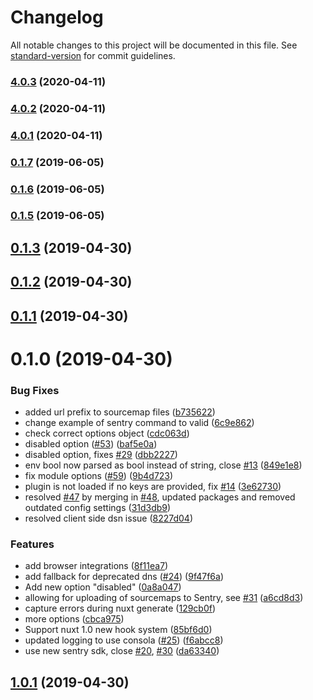 # Changelog

All notable changes to this project will be documented in this file. See [standard-version](https://github.com/conventional-changelog/standard-version) for commit guidelines.

### [4.0.3](https://github.com/bitsler/nuxt-sentry-spa/compare/v4.0.2...v4.0.3) (2020-04-11)

### [4.0.2](https://github.com/bitsler/nuxt-sentry-spa/compare/v4.0.1...v4.0.2) (2020-04-11)

### [4.0.1](https://github.com/bitsler/nuxt-sentry-spa/compare/v0.1.3...v4.0.1) (2020-04-11)

### [0.1.7](https://github.com/bitsler/nuxt-sentry-spa/compare/v0.1.6...v0.1.7) (2019-06-05)



### [0.1.6](https://github.com/bitsler/nuxt-sentry-spa/compare/v0.1.5...v0.1.6) (2019-06-05)



### [0.1.5](https://github.com/bitsler/nuxt-sentry-spa/compare/v0.1.3...v0.1.5) (2019-06-05)



## [0.1.3](https://github.com/bitsler/nuxt-sentry-spa/compare/v0.1.2...v0.1.3) (2019-04-30)



## [0.1.2](https://github.com/bitsler/nuxt-sentry-spa/compare/v0.1.1...v0.1.2) (2019-04-30)



## [0.1.1](https://github.com/bitsler/nuxt-sentry-spa/compare/v0.1.0...v0.1.1) (2019-04-30)



# 0.1.0 (2019-04-30)


### Bug Fixes

* added url prefix to sourcemap files ([b735622](https://github.com/bitsler/nuxt-sentry-spa/commit/b735622))
* change example of sentry command to valid ([6c9e862](https://github.com/bitsler/nuxt-sentry-spa/commit/6c9e862))
* check correct options object ([cdc063d](https://github.com/bitsler/nuxt-sentry-spa/commit/cdc063d))
* disabled option ([#53](https://github.com/bitsler/nuxt-sentry-spa/issues/53)) ([baf5e0a](https://github.com/bitsler/nuxt-sentry-spa/commit/baf5e0a))
* disabled option, fixes [#29](https://github.com/bitsler/nuxt-sentry-spa/issues/29) ([dbb2227](https://github.com/bitsler/nuxt-sentry-spa/commit/dbb2227))
* env bool now parsed as bool instead of string, close [#13](https://github.com/bitsler/nuxt-sentry-spa/issues/13) ([849e1e8](https://github.com/bitsler/nuxt-sentry-spa/commit/849e1e8))
* fix module options ([#59](https://github.com/bitsler/nuxt-sentry-spa/issues/59)) ([9b4d723](https://github.com/bitsler/nuxt-sentry-spa/commit/9b4d723))
* plugin is not loaded if no keys are provided, fix [#14](https://github.com/bitsler/nuxt-sentry-spa/issues/14) ([3e62730](https://github.com/bitsler/nuxt-sentry-spa/commit/3e62730))
* resolved [#47](https://github.com/bitsler/nuxt-sentry-spa/issues/47) by merging in [#48](https://github.com/bitsler/nuxt-sentry-spa/issues/48), updated packages and removed outdated config settings ([31d3db9](https://github.com/bitsler/nuxt-sentry-spa/commit/31d3db9))
* resolved client side dsn issue ([8227d04](https://github.com/bitsler/nuxt-sentry-spa/commit/8227d04))


### Features

* add browser integrations ([8f11ea7](https://github.com/bitsler/nuxt-sentry-spa/commit/8f11ea7))
* add fallback for deprecated dns ([#24](https://github.com/bitsler/nuxt-sentry-spa/issues/24)) ([9f47f6a](https://github.com/bitsler/nuxt-sentry-spa/commit/9f47f6a))
* Add new option "disabled" ([0a8a047](https://github.com/bitsler/nuxt-sentry-spa/commit/0a8a047))
* allowing for uploading of sourcemaps to Sentry, see [#31](https://github.com/bitsler/nuxt-sentry-spa/issues/31) ([a6cd8d3](https://github.com/bitsler/nuxt-sentry-spa/commit/a6cd8d3))
* capture errors during nuxt generate ([129cb0f](https://github.com/bitsler/nuxt-sentry-spa/commit/129cb0f))
* more options ([cbca975](https://github.com/bitsler/nuxt-sentry-spa/commit/cbca975))
* Support nuxt 1.0 new hook system ([85bf6d0](https://github.com/bitsler/nuxt-sentry-spa/commit/85bf6d0))
* updated logging to use consola ([#25](https://github.com/bitsler/nuxt-sentry-spa/issues/25)) ([f6abcc8](https://github.com/bitsler/nuxt-sentry-spa/commit/f6abcc8))
* use new sentry sdk, close [#20](https://github.com/bitsler/nuxt-sentry-spa/issues/20), [#30](https://github.com/bitsler/nuxt-sentry-spa/issues/30) ([da63340](https://github.com/bitsler/nuxt-sentry-spa/commit/da63340))



## [1.0.1](https://github.com/bitsler/nuxt-sentry-spa/compare/v2.3.2...v1.0.1) (2019-04-30)
